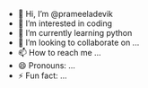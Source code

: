 - 👋 Hi, I’m @prameeladevik
- 👀 I’m interested in coding
- 🌱 I’m currently learning  python
- 💞️ I’m looking to collaborate on ...
- 📫 How to reach me ...
- 😄 Pronouns: ...
- ⚡ Fun fact: ...

<!---
prameeladevik/prameeladevik is a ✨ special ✨ repository because its `README.md` (this file) appears on your GitHub profile.
You can click the Preview link to take a look at your changes.
--->
